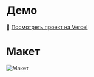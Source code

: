 # Демо
🔗 [Посмотреть проект на Vercel](https://supersuit-app.vercel.app/)
# Макет

![Макет](https://templatica.pro/wp-content/uploads/2025/01/main-1800-scaled.jpg)
